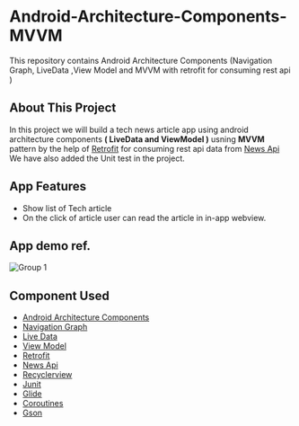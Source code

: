# Android-Architecture-Components-MVVM
This repository contains Android Architecture Components (Navigation Graph, LiveData ,View Model and MVVM with retrofit for consuming rest api )

## About This Project

In this project we will build a tech news article app using android architecture components <B>( LiveData and ViewModel )</B> usning <B>MVVM</B> pattern by the help of [Retrofit](https://square.github.io/retrofit/) for consuming rest api data from [News Api](https://newsapi.org/)
We have also added the Unit test in the project.

## App Features
* Show list of Tech article
* On the click of article user can read the article in in-app webview.

## App demo ref. 
![Group 1](https://user-images.githubusercontent.com/2659353/184004132-33a4594b-2a8b-4427-9e2f-2ccfb2c836c3.png)


## Component Used
* [Android Architecture Components](https://developer.android.com/topic/libraries/architecture/)
* [Navigation Graph](https://developer.android.com/guide/navigation/navigation-getting-started)
* [Live Data](https://developer.android.com/topic/libraries/architecture/livedata)
* [View Model](https://developer.android.com/topic/libraries/architecture/viewmodel)
* [Retrofit](https://square.github.io/retrofit/)
* [News Api](https://newsapi.org/)
* [Recyclerview](https://developer.android.com/guide/topics/ui/layout/recyclerview)
* [Junit](https://junit.org/junit4/)
* [Glide](https://github.com/bumptech/glide)
* [Coroutines](https://kotlinlang.org/docs/coroutines-overview.html)
* [Gson](https://github.com/google/gson)


